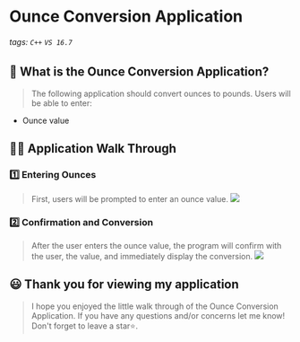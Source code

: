 # Ounce Conversion Application

###### tags: `C++` `VS 16.7`


## 📝 What is the Ounce Conversion Application?
> The following application should convert ounces to pounds. Users will be able to enter:
-  Ounce value

## 👩‍🏫 Application Walk Through
### 1️⃣ Entering Ounces ###
> First, users will be prompted to enter an ounce value. 
![](https://i.imgur.com/gB9emqS.png)


### 2️⃣ Confirmation and Conversion ###
> After the user enters the ounce value, the program will confirm with the user, the value, and immediately display the conversion. 
![](https://i.imgur.com/mbid1X7.png)


## 😃 Thank you for viewing my application ##
> I hope you enjoyed the little walk through of the Ounce Conversion Application. If you have any questions and/or concerns let me know! Don't forget to leave a star⭐️.
